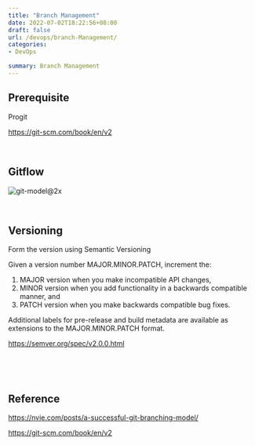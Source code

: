 ```yaml
---
title: "Branch Management"
date: 2022-07-02T18:22:56+08:00
draft: false
url: /devops/branch-Management/
categories:
- DevOps

summary: Branch Management
---
```


## Prerequisite

Progit

https://git-scm.com/book/en/v2

​     

## Gitflow

![git-model@2x](/branch-management/git-model@2x.png)



​     

## Versioning

Form the version using Semantic Versioning

Given a version number MAJOR.MINOR.PATCH, increment the:

1. MAJOR version when you make incompatible API changes,
2. MINOR version when you add functionality in a backwards compatible manner, and
3. PATCH version when you make backwards compatible bug fixes.

Additional labels for pre-release and build metadata are available as extensions to the MAJOR.MINOR.PATCH format.

https://semver.org/spec/v2.0.0.html

​    

​    

## Reference 
https://nvie.com/posts/a-successful-git-branching-model/

https://git-scm.com/book/en/v2
